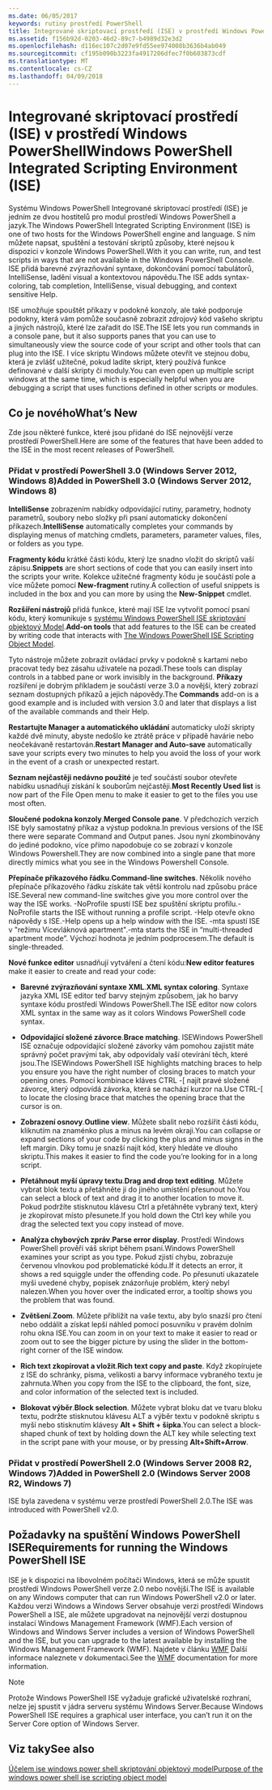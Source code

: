 ```yaml
---
ms.date: 06/05/2017
keywords: rutiny prostředí PowerShell
title: Integrované skriptovací prostředí (ISE) v prostředí Windows PowerShell
ms.assetid: f156b92d-0203-46d2-89c7-b4989d32e3d2
ms.openlocfilehash: d116ec107c2d07e9fd55ee974008b3636b4ab049
ms.sourcegitcommit: cf195b090b3223fa4917206dfec7f0b603873cdf
ms.translationtype: MT
ms.contentlocale: cs-CZ
ms.lasthandoff: 04/09/2018
---
```

# <a name="windows-powershell-integrated-scripting-environment-ise"></a><span data-ttu-id="09857-103">Integrované skriptovací prostředí (ISE) v prostředí Windows PowerShell</span><span class="sxs-lookup"><span data-stu-id="09857-103">Windows PowerShell Integrated Scripting Environment (ISE)</span></span>

<span data-ttu-id="09857-104">Systému Windows PowerShell Integrované skriptovací prostředí (ISE) je jedním ze dvou hostitelů pro modul prostředí Windows PowerShell a jazyk.</span><span class="sxs-lookup"><span data-stu-id="09857-104">The Windows PowerShell Integrated Scripting Environment (ISE) is one of two hosts for the Windows PowerShell engine and language.</span></span> <span data-ttu-id="09857-105">S ním můžete napsat, spuštění a testování skriptů způsoby, které nejsou k dispozici v konzole Windows PowerShell.</span><span class="sxs-lookup"><span data-stu-id="09857-105">With it you can write, run, and test scripts in ways that are not available in the Windows PowerShell Console.</span></span> <span data-ttu-id="09857-106">ISE přidá barevné zvýrazňování syntaxe, dokončování pomocí tabulátorů, IntelliSense, ladění visual a kontextovou nápovědu.</span><span class="sxs-lookup"><span data-stu-id="09857-106">The ISE adds syntax-coloring, tab completion, IntelliSense, visual debugging, and context sensitive Help.</span></span>

<span data-ttu-id="09857-107">ISE umožňuje spouštět příkazy v podokně konzoly, ale také podporuje podokny, která vám pomůže současně zobrazit zdrojový kód vašeho skriptu a jiných nástrojů, které lze zařadit do ISE.</span><span class="sxs-lookup"><span data-stu-id="09857-107">The ISE lets you run commands in a console pane, but it also supports panes that you can use to simultaneously view the source code of your script and other tools that can plug into the ISE.</span></span> <span data-ttu-id="09857-108">I více skriptu Windows můžete otevřít ve stejnou dobu, která je zvlášť užitečné, pokud ladíte skript, který používá funkce definované v další skripty či moduly.</span><span class="sxs-lookup"><span data-stu-id="09857-108">You can even open up multiple script windows at the same time, which is especially helpful when you are debugging a script that uses functions defined in other scripts or modules.</span></span>

## <a name="whats-new"></a><span data-ttu-id="09857-109">Co je nového</span><span class="sxs-lookup"><span data-stu-id="09857-109">What’s New</span></span>

<span data-ttu-id="09857-110">Zde jsou některé funkce, které jsou přidané do ISE nejnovější verze prostředí PowerShell.</span><span class="sxs-lookup"><span data-stu-id="09857-110">Here are some of the features that have been added to the ISE in the most recent releases of PowerShell.</span></span>

### <a name="added-in-powershell-30-windows-server-2012-windows-8"></a><span data-ttu-id="09857-111">Přidat v prostředí PowerShell 3.0 (Windows Server 2012, Windows 8)</span><span class="sxs-lookup"><span data-stu-id="09857-111">Added in PowerShell 3.0 (Windows Server 2012, Windows 8)</span></span>

<span data-ttu-id="09857-112">**IntelliSense** zobrazením nabídky odpovídající rutiny, parametry, hodnoty parametrů, soubory nebo složky při psaní automaticky dokončení příkazech.</span><span class="sxs-lookup"><span data-stu-id="09857-112">**IntelliSense** automatically completes your commands by displaying menus of matching cmdlets, parameters, parameter values, files, or folders as you type.</span></span>

<span data-ttu-id="09857-113">**Fragmenty kódu** krátké části kódu, který lze snadno vložit do skriptů vaší zápisu.</span><span class="sxs-lookup"><span data-stu-id="09857-113">**Snippets** are short sections of code that you can easily insert into the scripts your write.</span></span> <span data-ttu-id="09857-114">Kolekce užitečné fragmenty kódu je součástí pole a více můžete pomocí **New-fragment** rutiny.</span><span class="sxs-lookup"><span data-stu-id="09857-114">A collection of useful snippets is included in the box and you can more by using the **New-Snippet** cmdlet.</span></span>

<span data-ttu-id="09857-115">**Rozšíření nástrojů** přidá funkce, které mají ISE lze vytvořit pomocí psaní kódu, který komunikuje s [systému Windows PowerShell ISE skriptování objektový Model](../../core-powershell/ise/The-ISE-Object-Model-Hierarchy.md).</span><span class="sxs-lookup"><span data-stu-id="09857-115">**Add-on tools** that add features to the ISE can be created by writing code that interacts with [The Windows PowerShell ISE Scripting Object Model](../../core-powershell/ise/The-ISE-Object-Model-Hierarchy.md).</span></span>

<span data-ttu-id="09857-116">Tyto nástroje můžete zobrazit ovládací prvky v podokně s kartami nebo pracovat tedy bez zásahu uživatele na pozadí.</span><span class="sxs-lookup"><span data-stu-id="09857-116">These tools can display controls in a tabbed pane or work invisibly in the background.</span></span> <span data-ttu-id="09857-117">**Příkazy** rozšíření je dobrým příkladem je součástí verze 3.0 a novější, který zobrazí seznam dostupných příkazů a jejich nápovědy.</span><span class="sxs-lookup"><span data-stu-id="09857-117">The **Commands** add-on is a good example and is included with version 3.0 and later that displays a list of the available commands and their Help.</span></span>

<span data-ttu-id="09857-118">**Restartujte Manager a automatického ukládání** automaticky uloží skripty každé dvě minuty, abyste nedošlo ke ztrátě práce v případě havárie nebo neočekávaně restartován.</span><span class="sxs-lookup"><span data-stu-id="09857-118">**Restart Manager and Auto-save** automatically save your scripts every two minutes to help you avoid the loss of your work in the event of a crash or unexpected restart.</span></span>

<span data-ttu-id="09857-119">**Seznam nejčastěji nedávno použité** je teď součástí soubor otevřete nabídku usnadňují získání k souborům nejčastěji.</span><span class="sxs-lookup"><span data-stu-id="09857-119">**Most Recently Used list** is now part of the File Open menu to make it easier to get to the files you use most often.</span></span>

<span data-ttu-id="09857-120">**Sloučené podokna konzoly**.</span><span class="sxs-lookup"><span data-stu-id="09857-120">**Merged Console pane**.</span></span> <span data-ttu-id="09857-121">V předchozích verzích ISE byly samostatný příkaz a výstup podokna.</span><span class="sxs-lookup"><span data-stu-id="09857-121">In previous versions of the ISE there were separate Command and Output panes.</span></span> <span data-ttu-id="09857-122">Jsou nyní zkombinovány do jediné podokno, více přímo napodobuje co se zobrazí v konzole Windows Powershell.</span><span class="sxs-lookup"><span data-stu-id="09857-122">They are now combined into a single pane that more directly mimics what you see in the Windows Powershell Console.</span></span>

<span data-ttu-id="09857-123">**Přepínače příkazového řádku**.</span><span class="sxs-lookup"><span data-stu-id="09857-123">**Command-line switches**.</span></span> <span data-ttu-id="09857-124">Několik nového přepínače příkazového řádku získáte tak větší kontrolu nad způsobu práce ISE.</span><span class="sxs-lookup"><span data-stu-id="09857-124">Several new command-line switches give you more control over the way the ISE works.</span></span> <span data-ttu-id="09857-125">-NoProfile spustí ISE bez spuštění skriptu profilu.</span><span class="sxs-lookup"><span data-stu-id="09857-125">-NoProfile starts the ISE without running a profile script.</span></span> <span data-ttu-id="09857-126">-Help otevře okno nápovědy s ISE.</span><span class="sxs-lookup"><span data-stu-id="09857-126">-Help opens up a help window with the ISE.</span></span> <span data-ttu-id="09857-127">-mta spustí ISE v "režimu Vícevláknová apartment".</span><span class="sxs-lookup"><span data-stu-id="09857-127">-mta starts the ISE in “multi-threaded apartment mode”.</span></span> <span data-ttu-id="09857-128">Výchozí hodnota je jedním podprocesem.</span><span class="sxs-lookup"><span data-stu-id="09857-128">The default is single-threaded.</span></span>

<span data-ttu-id="09857-129">**Nové funkce editor** usnadňují vytváření a čtení kódu:</span><span class="sxs-lookup"><span data-stu-id="09857-129">**New editor features** make it easier to create and read your code:</span></span>

- <span data-ttu-id="09857-130">**Barevné zvýrazňování syntaxe XML**.</span><span class="sxs-lookup"><span data-stu-id="09857-130">**XML syntax coloring**.</span></span> <span data-ttu-id="09857-131">Syntaxe jazyka XML ISE editor teď barvy stejným způsobem, jak ho barvy syntaxe kódu prostředí Windows PowerShell.</span><span class="sxs-lookup"><span data-stu-id="09857-131">The ISE editor now colors XML syntax in the same way as it colors Windows PowerShell code syntax.</span></span>

- <span data-ttu-id="09857-132">**Odpovídající složené závorce**.</span><span class="sxs-lookup"><span data-stu-id="09857-132">**Brace matching**.</span></span> <span data-ttu-id="09857-133">ISEWindows PowerShell ISE označuje odpovídající složené závorky vám pomohou zajistit máte správný počet pravými tak, aby odpovídaly vaší otevírání těch, které jsou.</span><span class="sxs-lookup"><span data-stu-id="09857-133">The ISEWindows PowerShell ISE highlights matching braces to help you ensure you have the right number of closing braces to match your opening ones.</span></span> <span data-ttu-id="09857-134">Pomocí kombinace kláves CTRL -\[ najít pravé složené závorce, který odpovídá závorka, která se nachází kurzor na.</span><span class="sxs-lookup"><span data-stu-id="09857-134">Use CTRL-\[ to locate the closing brace that matches the opening brace that the cursor is on.</span></span>

- <span data-ttu-id="09857-135">**Zobrazení osnovy**.</span><span class="sxs-lookup"><span data-stu-id="09857-135">**Outline view**.</span></span> <span data-ttu-id="09857-136">Můžete sbalit nebo rozšířit části kódu, kliknutím na znaménko plus a minus na levém okraji.</span><span class="sxs-lookup"><span data-stu-id="09857-136">You can collapse or expand sections of your code by clicking the plus and minus signs in the left margin.</span></span> <span data-ttu-id="09857-137">Díky tomu je snazší najít kód, který hledáte ve dlouho skriptu.</span><span class="sxs-lookup"><span data-stu-id="09857-137">This makes it easier to find the code you’re looking for in a long script.</span></span>

- <span data-ttu-id="09857-138">**Přetáhnout myší úpravy textu**.</span><span class="sxs-lookup"><span data-stu-id="09857-138">**Drag and drop text editing**.</span></span> <span data-ttu-id="09857-139">Můžete vybrat blok textu a přetáhněte ji do jiného umístění přesunout ho.</span><span class="sxs-lookup"><span data-stu-id="09857-139">You can select a block of text and drag it to another location to move it.</span></span> <span data-ttu-id="09857-140">Pokud podržíte stisknutou klávesu Ctrl a přetáhněte vybraný text, který je zkopírovat místo přesunete.</span><span class="sxs-lookup"><span data-stu-id="09857-140">If you hold down the Ctrl key while you drag the selected text you copy instead of move.</span></span>

- <span data-ttu-id="09857-141">**Analýza chybových zpráv**.</span><span class="sxs-lookup"><span data-stu-id="09857-141">**Parse error display**.</span></span> <span data-ttu-id="09857-142">Prostředí Windows PowerShell prověří váš skript během psaní.</span><span class="sxs-lookup"><span data-stu-id="09857-142">Windows PowerShell examines your script as you type.</span></span> <span data-ttu-id="09857-143">Pokud zjistí chybu, zobrazuje červenou vlnovkou pod problematické kódu.</span><span class="sxs-lookup"><span data-stu-id="09857-143">If it detects an error, it shows a red squiggle under the offending code.</span></span> <span data-ttu-id="09857-144">Po přesunutí ukazatele myši uvedené chyby, popisek znázorňuje problém, který nebyl nalezen.</span><span class="sxs-lookup"><span data-stu-id="09857-144">When you hover over the indicated error, a tooltip shows you the problem that was found.</span></span>

- <span data-ttu-id="09857-145">**Zvětšení**.</span><span class="sxs-lookup"><span data-stu-id="09857-145">**Zoom**.</span></span> <span data-ttu-id="09857-146">Můžete přiblížit na vaše textu, aby bylo snazší pro čtení nebo oddálit a získat lepší náhled pomocí posuvníku v pravém dolním rohu okna ISE.</span><span class="sxs-lookup"><span data-stu-id="09857-146">You can zoom in on your text to make it easier to read or zoom out to see the bigger picture by using the slider in the bottom-right corner of the ISE window.</span></span>

- <span data-ttu-id="09857-147">**Rich text zkopírovat a vložit**.</span><span class="sxs-lookup"><span data-stu-id="09857-147">**Rich text copy and paste**.</span></span> <span data-ttu-id="09857-148">Když zkopírujete z ISE do schránky, písma, velikosti a barvy informace vybraného textu je zahrnuta.</span><span class="sxs-lookup"><span data-stu-id="09857-148">When you copy from the ISE to the clipboard, the font, size, and color information of the selected text is included.</span></span>

- <span data-ttu-id="09857-149">**Blokovat výběr**.</span><span class="sxs-lookup"><span data-stu-id="09857-149">**Block selection**.</span></span> <span data-ttu-id="09857-150">Můžete vybrat bloku dat ve tvaru bloku textu, podržte stisknutou klávesu ALT a výběr textu v podokně skriptu s myší nebo stisknutím klávesy **Alt + Shift + šipka**.</span><span class="sxs-lookup"><span data-stu-id="09857-150">You can select a block-shaped chunk of text by holding down the ALT key while selecting text in the script pane with your mouse, or by pressing **Alt+Shift+Arrow**.</span></span>

### <a name="added-in-powershell-20-windows-server-2008-r2-windows-7"></a><span data-ttu-id="09857-151">Přidat v prostředí PowerShell 2.0 (Windows Server 2008 R2, Windows 7)</span><span class="sxs-lookup"><span data-stu-id="09857-151">Added in PowerShell 2.0 (Windows Server 2008 R2, Windows 7)</span></span>

<span data-ttu-id="09857-152">ISE byla zavedena v systému verze prostředí PowerShell 2.0.</span><span class="sxs-lookup"><span data-stu-id="09857-152">The ISE was introduced with PowerShell v2.0.</span></span>

## <a name="requirements-for-running-the-windows-powershell-ise"></a><span data-ttu-id="09857-153">Požadavky na spuštění Windows PowerShell ISE</span><span class="sxs-lookup"><span data-stu-id="09857-153">Requirements for running the Windows PowerShell ISE</span></span>

<span data-ttu-id="09857-154">ISE je k dispozici na libovolném počítači Windows, která se může spustit prostředí Windows PowerShell verze 2.0 nebo novější.</span><span class="sxs-lookup"><span data-stu-id="09857-154">The ISE is available on any Windows computer that can run Windows PowerShell v2.0 or later.</span></span> <span data-ttu-id="09857-155">Každou verzi Windows a Windows Server obsahuje verzi prostředí Windows PowerShell a ISE, ale můžete upgradovat na nejnovější verzi dostupnou instalací Windows Management Framework (WMF).</span><span class="sxs-lookup"><span data-stu-id="09857-155">Each version of Windows and Windows Server includes a version of Windows PowerShell and the ISE, but you can upgrade to the latest available by installing the Windows Management Framework (WMF).</span></span> <span data-ttu-id="09857-156">Najdete v článku [WMF](/powershell/wmf/readme) Další informace naleznete v dokumentaci.</span><span class="sxs-lookup"><span data-stu-id="09857-156">See the [WMF](/powershell/wmf/readme) documentation for more information.</span></span>

> [!NOTE]
> <span data-ttu-id="09857-157">Protože Windows PowerShell ISE vyžaduje grafické uživatelské rozhraní, nelze jej spustit v jádra serveru systému Windows Server.</span><span class="sxs-lookup"><span data-stu-id="09857-157">Because Windows PowerShell ISE requires a graphical user interface, you can’t run it on the Server Core option of Windows Server.</span></span>

## <a name="see-also"></a><span data-ttu-id="09857-158">Viz taky</span><span class="sxs-lookup"><span data-stu-id="09857-158">See also</span></span>

[<span data-ttu-id="09857-159">Účelem ise windows power shell skriptování objektový model</span><span class="sxs-lookup"><span data-stu-id="09857-159">Purpose of the windows power shell ise scripting object model</span></span>](../../core-powershell/ise/Purpose-of-the-Windows-PowerShell-ISE-Scripting-Object-Model.md)
